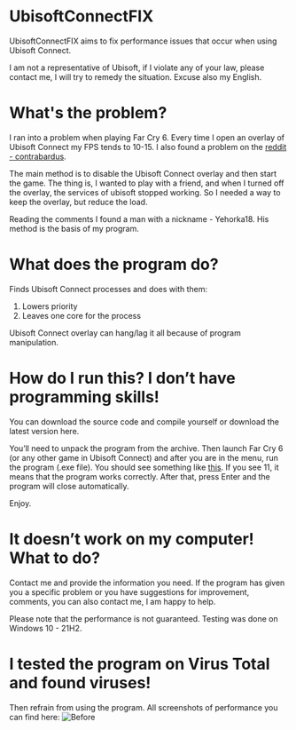 # UbisoftConnectFIX
 UbisoftConnectFIX aims to fix performance issues that occur when using Ubisoft Connect.
 
I am not a representative of Ubisoft, if I violate any of your law, please contact me, I will try to remedy the situation. Excuse also my English.

What's the problem?
====
I ran into a problem when playing Far Cry 6. Every time I open an overlay of Ubisoft Connect my FPS tends to 10-15.
I also found a problem on the [reddit - contrabardus](https://www.reddit.com/r/farcry/comments/q32753/heads_up_disabling_the_ubiconnect_overlay/?utm_source=share&utm_medium=web2x&context=3).

The main method is to disable the Ubisoft Connect overlay and then start the game. The thing is, I wanted to play with a friend, and when I turned off the overlay, the services of ubisoft stopped working. So I needed a way to keep the overlay, but reduce the load.

Reading the comments I found a man with a nickname - Yehorka18. His method is the basis of my program.

What does the program do?
====
Finds Ubisoft Connect processes and does with them:
1. Lowers priority
2. Leaves one core for the process

Ubisoft Connect overlay can hang/lag it all because of program manipulation.

How do I run this? I don’t have programming skills!
====

You can download the source code and compile yourself or download the latest version here.

You’ll need to unpack the program from the archive. Then launch Far Cry 6 (or any other game in Ubisoft Connect) and after you are in the menu, run the program (.exe file). You should see something like [this](https://prnt.sc/KO1aWkp3pBEt). If you see 11, it means that the program works correctly. After that, press Enter and the program will close automatically.

Enjoy.

It doesn’t work on my computer! What to do?
====
Contact me and provide the information you need. If the program has given you a specific problem or you have suggestions for improvement, comments, you can also contact me, I am happy to help.

Please note that the performance is not guaranteed. Testing was done on Windows 10 - 21H2. 

I tested the program on Virus Total and found viruses!
====
Then refrain from using the program. All screenshots of performance you can find here:
![Before](https://prnt.sc/iRgZEJj06W51)
